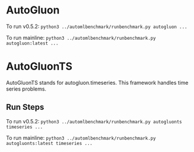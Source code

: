 # AutoGluon

To run v0.5.2: ```python3 ../automlbenchmark/runbenchmark.py autogluon ...```

To run mainline: ```python3 ../automlbenchmark/runbenchmark.py autogluon:latest ...```


# AutoGluonTS

AutoGluonTS stands for autogluon.timeseries. This framework handles time series problems.

## Run Steps

To run v0.5.2: ```python3 ../automlbenchmark/runbenchmark.py autogluonts timeseries ...```

To run mainline: ```python3 ../automlbenchmark/runbenchmark.py autogluonts:latest timeseries ...```
